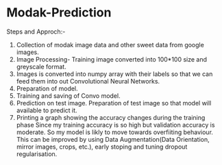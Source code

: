 # Modak-Prediction
Steps and Approch:-
1) Collection of modak image data and other sweet data from google images.
2) Image Processing- Training image converted into 100*100 size and greyscale format.
3) Images is converted into numpy array with their labels so that we can feed them into out Convolutional Neural Networks.
4) Preparation of model.
5) Training and saving of Convo model.
6) Prediction on test image. Preparation of test image so that model will available to predict it.
7) Printing a graph showing the accuracy changes during the training phase
Since my training accuracy is so high but validation accuracy is moderate. So my model is likly to move towards overfiiting behaviour. 
This can be improved by using Data Augmentation(Data Orientation, mirror images, crops, etc.), early stoping and tuning dropout regularisation.

